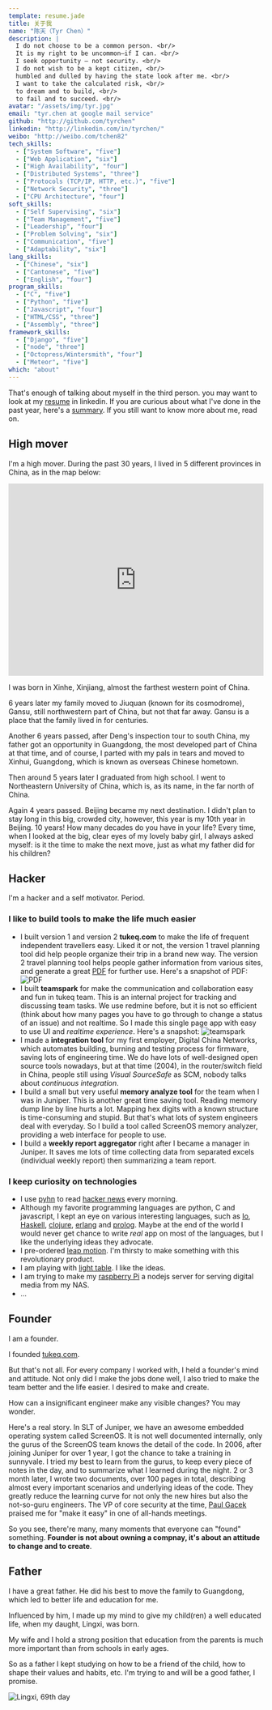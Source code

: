 ```yaml
---
template: resume.jade
title: 关于我
name: "陈天（Tyr Chen）"
description: |
  I do not choose to be a common person. <br/>
  It is my right to be uncommon—if I can. <br/>
  I seek opportunity — not security. <br/>
  I do not wish to be a kept citizen, <br/>
  humbled and dulled by having the state look after me. <br/>
  I want to take the calculated risk, <br/>
  to dream and to build, <br/>
  to fail and to succeed. <br/>
avatar: "/assets/img/tyr.jpg"
email: "tyr.chen at google mail service"
github: "http://github.com/tyrchen"
linkedin: "http://linkedin.com/in/tyrchen/"
weibo: "http://weibo.com/tchen82"
tech_skills: 
  - ["System Software", "five"]
  - ["Web Application", "six"]
  - ["High Availability", "four"]
  - ["Distributed Systems", "three"]
  - ["Protocols (TCP/IP, HTTP, etc.)", "five"]
  - ["Network Security", "three"]
  - ["CPU Architecture", "four"]
soft_skills: 
  - ["Self Supervising", "six"]
  - ["Team Management", "five"]
  - ["Leadership", "four"]
  - ["Problem Solving", "six"]
  - ["Communication", "five"]
  - ["Adaptability", "six"]
lang_skills: 
  - ["Chinese", "six"]
  - ["Cantonese", "five"]
  - ["English", "four"]
program_skills: 
  - ["C", "five"]
  - ["Python", "five"]
  - ["Javascript", "four"]
  - ["HTML/CSS", "three"]
  - ["Assembly", "three"]
framework_skills: 
  - ["Django", "five"]
  - ["node", "three"]
  - ["Octopress/Wintersmith", "four"]
  - ["Meteor", "five"]
which: "about"
---
```


That's enough of talking about myself in the third person. you may want to look at my [resume](http://linkedin.com/in/tyrchen/) in linkedin. If you are curious about what I've done in the past year, here's a [summary](/posts/2012-12-28-retrospect-of-the-year-2012.html). If you still want to know more about me, read on.

## High mover

I'm a high mover. During the past 30 years, I lived in 5 different provinces in China, as in the map below:

<iframe width="100%" height="380" frameborder="0" scrolling="no" marginheight="0" marginwidth="0" src="https://ditu.google.com/maps?f=d&amp;source=s_d&amp;saddr=%E6%96%B0%E7%96%86%E7%BB%B4%E5%90%BE%E5%B0%94%E8%87%AA%E6%B2%BB%E5%8C%BA%E9%98%BF%E5%85%8B%E8%8B%8F%E6%96%B0%E5%92%8C&amp;daddr=%E7%94%98%E8%82%83%E7%9C%81%E9%85%92%E6%B3%89+to:%E5%B9%BF%E4%B8%9C%E7%9C%81%E6%B1%9F%E9%97%A8%E6%96%B0%E4%BC%9A%E5%8C%BA+to:%E8%BE%BD%E5%AE%81%E7%9C%81%E6%B2%88%E9%98%B3%E5%B8%82%E5%92%8C%E5%B9%B3%E5%8C%BA%E4%B8%9C%E5%8C%97%E5%A4%A7%E5%AD%A6+to:%E5%8C%97%E4%BA%AC%E5%B8%82%E5%8C%97%E4%BA%AC%E6%9C%9D%E9%98%B3&amp;hl=zh-CN&amp;geocode=FVb5eQIdvYPsBCkl8BAUyo1lODH0iw5BkIcbUw%3BFQhFXgIdy-feBSnzFsiQcNHGNzHC5upT_dea5Q%3BFbyvVgEdy8O8Bilz7k6nYYsBNDEiM-_jX_xxmw%3BFUphfQId_05bByFR0T_JlvNKwCmRs7Nvp4cvXjFR0T_JlvNKwA%3BFYolYQIdNMjwBilHaXMj7qvxNTE6gdAmMIu71w&amp;aq=1&amp;oq=%E5%8C%97%E4%BA%AC%E6%9C%9D%E9%98%B3&amp;sll=35.86166,104.195397&amp;sspn=47.871146,92.724609&amp;t=m&amp;brcurrent=3,0x31508e64e5c642c1:0x951daa7c349f366f,0%3B5,0,0&amp;mra=ls&amp;ie=UTF8&amp;ll=32.932915,103.01756&amp;spn=20.95115,40.82036&amp;output=embed"></iframe>

I was born in Xinhe, Xinjiang, almost the farthest western point of China. 

6 years later my family moved to Jiuquan (known for its cosmodrome), Gansu, still northwestern part of China, but not that far away. Gansu is a place that the family lived in for centuries. 

Another 6 years passed, after Deng's inspection tour to south China, my father got an opportunity in Guangdong, the most developed part of China at that time, and of course, I parted with my pals in tears and moved to Xinhui, Guangdong, which is known as overseas Chinese hometown.

Then around 5 years later I graduated from high school. I went to Northeastern University of China, which is, as its name, in the far north of China.

Again 4 years passed. Beijing became my next destination. I didn't plan to stay long in this big, crowded city, however, this year is my 10th year in Beijing. 10 years! How many decades do you have in your life? Every time, when I looked at the big, clear eyes of my lovely baby girl, I always asked myself: is it the time to make the next move, just as what my father did for his children? 



## Hacker

I'm a hacker and a self motivator. Period.

### I like to build tools to make the life much easier

* I built version 1 and version 2 __tukeq.com__ to make the life of frequent independent travellers easy. Liked it or not, the version 1 travel planning tool did help people organize their trip in a brand new way. The version 2 travel planning tool helps people gather information from various sites, and generate a great [PDF](http://pdf-temp.b0.upaiyun.com/%E6%9B%BC%E8%B0%B7%E6%99%AE%E5%90%89PP%E5%B2%9B%E4%B8%83%E6%97%A5%E6%B8%B8.pdf) for further use. Here's a snapshot of PDF: ![PDF](/assets/img/snapshots/tukeq_pdf.jpg)
* I built __teamspark__ for make the communication and collaboration easy and fun in tukeq team. This is an internal project for tracking and discussing team tasks. We use redmine before, but it is not so efficient (think about how many pages you have to go through to change a status of an issue) and not realtime. So I made this single page app with easy to use UI and *realtime experience*. Here's a snapshot: ![teamspark](/assets/img/snapshots/teamspark.jpg)
* I made a __integration tool__ for my first employer, Digital China Networks, which automates building, burning and testing process for firmware, saving lots of engineering time. We do have lots of well-designed open source tools nowadays, but at that time (2004), in the router/switch field in China, people still using *Visual SourceSafe* as SCM, nobody talks about *continuous integration*.
* I build a small but very useful __memory analyze tool__ for the team when I was in Juniper. This is another great time saving tool. Reading memory dump line by line hurts a lot. Mapping hex digits with a known structure is time-consuming and stupid. But that's what lots of system engineers deal with everyday. So I build a tool called ScreenOS memory analyzer, providing a web interface for people to use.
* I build a __weekly report aggregator__ right after I became a manager in Juniper. It saves me lots of time collecting data from separated excels (individual weekly report) then summarizing a team report.


### I keep curiosity on technologies

* I use [pyhn](https://github.com/socketubs/pyhn) to read [hacker news](http://news.ycombinator.com/) every morning.
* Although my favorite programming languages are python, C and javascript, I kept an eye on various interesting languages, such as [Io](http://iolanguage.org/), [Haskell](http://www.haskell.org/haskellwiki/Haskell), [clojure](http://clojure.org/), [erlang](http://www.erlang.org/) and [prolog](http://www.gprolog.org/). Maybe at the end of the world I would never get chance to write *real* app on most of the languages, but I like the underlying ideas they advocate.
* I pre-ordered [leap motion](https://www.leapmotion.com/). I'm thirsty to make something with this revolutionary product.
* I am playing with [light table](http://www.lighttable.com/). I like the ideas.
* I am trying to make my [raspberry Pi](http://www.raspberrypi.org/) a nodejs server for serving digital media from my NAS. 
* ...

## Founder

I am a founder. 

I founded [tukeq.com](http://tukeq.com). 

But that's not all. For every company I worked with, I held a founder's mind and attitude. Not only did I make the jobs done well, I also tried to make the team better and the life easier. I desired to make and create. 

How can a insignificant engineer make any visible changes? You may wonder.

Here's a real story. In SLT of Juniper, we have an awesome embedded operating system called ScreenOS. It is not well documented internally, only the gurus of the ScreenOS team knows the detail of the code. In 2006, after joining Juniper for over 1 year, I got the chance to take a training in sunnyvale. I tried my best to learn from the gurus, to keep every piece of notes in the day, and to summarize what I learned during the night. 2 or 3 month later, I wrote two documents, over 100 pages in total, describing almost every important scenarios and underlying ideas of the code. They greatly reduce the learning curve for not only the new hires but also the not-so-guru engineers. The VP of core security at the time, [Paul Gacek](http://www.linkedin.com/in/paulgacek) praised me for "make it easy" in one of all-hands meetings.

So you see, there're many, many moments that everyone can "found" something. __Founder is not about owning a compnay, it's about an attitude to change and to create__.

## Father

I have a great father. He did his best to move the family to Guangdong, which led to better life and education for me.

Influenced by him, I made up my mind to give my child(ren) a well educated life, when my daught, Lingxi, was born.

My wife and I hold a strong position that education from the parents is much more important than from schools in early ages.

So as a father I kept studying on how to be a friend of the child, how to shape their values and habits, etc. I'm trying to and will be a good father, I promise.

![Lingxi, 69th day](/assets/img/photos/baby20130124.jpg)


